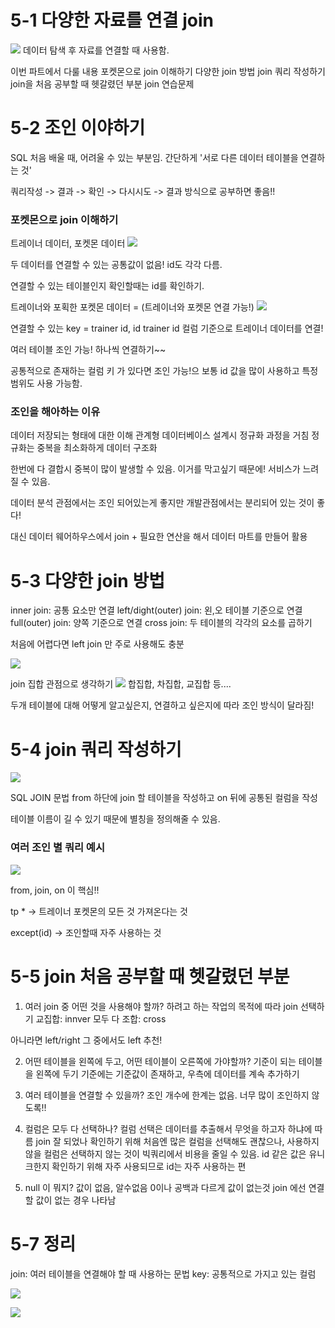 # 5-1 다양한 자료를 연결 join
![](images/week5_01.png)
데이터 탐색 후 자료를 연결할 때 사용함.

이번 파트에서 다룰 내용
포켓몬으로 join 이해하기
다양한 join 방법
join 쿼리 작성하기
join을 처음 공부할 때 헷갈렸던 부분
join 연습문제


# 5-2 조인 이야하기
SQL 처음 배울 때, 어려울 수 있는 부분임.
간단하게 '서로 다른 데이터 테이블을 연결하는 것'

쿼리작성 -> 결과 -> 확인 -> 다시시도 -> 결과
방식으로 공부하면 좋음!!

### 포켓몬으로 join 이해하기

트레이너 데이터, 포켓몬 데이터
![](images/week5_02.png)

두 데이터를 연결할 수 있는 공통값이 없음!
id도 각각 다름.

연결할 수 있는 테이블인지 확인할때는 id를 확인하기.

트레이너와 포획한 포켓몬 데이터 = (트레이너와 포켓몬 연결 가능!)
![](images/week5_03.png)

연결할 수 있는 key = trainer id, id
trainer id 컬럼 기준으로 트레이너 데이터를 연결!

여러 테이블 조인 가능! 하나씩 연결하기~~

공통적으로 존재하는 컬럼 키 가 있다면 조인 가능!으
보통 id 값을 많이 사용하고 특정 범위도 사용 가능함.

### 조인을 해아하는 이유
데이터 저장되는 형태에 대한 이해
관계형 데이터베이스 설계시 정규화 과정을 거침
정규화는 중복을 최소화하게 데이터 구조화

한번에 다 결합시 중복이 많이 발생할 수 있음.
이거를 막고싶기 때문에! 서비스가 느려질 수 있음.

데이터 분석 관점에서는 조인 되어있는게 좋지만
개발관점에서는 분리되어 있는 것이 좋다!

대신 데이터 웨어하우스에서 join + 필요한 연산을 해서
데이터 마트를 만들어 활용

# 5-3 다양한 join 방법

inner join: 공통 요소만 연결
left/dight(outer) join: 왼,오 테이블 기준으로 연결
full(outer) join: 양쪽 기준으로 연결
cross join: 두 테이블의 각각의 요소를 곱하기

처음에 어렵다면 left join 만 주로 사용해도 충분

![](images/week5_04.png)

join 집합 관점으로 생각하기
![](images/week5_05.png)
합집합, 차집합, 교집합 등....

두개 테이블에 대해 어떻게 알고싶은지, 연결하고 싶은지에 따라 조인 방식이 달라짐!

# 5-4 join 쿼리 작성하기
![](images/week5_06.png)

SQL JOIN 문법
from 하단에 join 할 테이블을 작성하고
on 뒤에 공통된 컬럼을 작성

테이블 이름이 길 수 있기 때문에 별칭을 정의해줄 수 있음.

### 여러 조인 별 쿼리 예시
![](images/week5_07.png)

from, join, on 이 핵심!!

tp * -> 트레이너 포켓몬의 모든 것 가져온다는 것

except(id) -> 조인할때 자주 사용하는 것

# 5-5 join 처음 공부할 때 헷갈렸던 부분
1) 여러 join 중 어떤 것을 사용해야 할까?
하려고 하는 작업의 목적에 따라 join 선택하기
교집합: innver
모두 다 조합: cross

아니라면 left/right
그 중에서도 left 추천!

2) 어떤 테이블을 왼쪽에 두고, 어떤 테이블이 오른쪽에 가야할까?
기준이 되는 테이블을 왼쪽에 두기
기준에는 기준값이 존재하고, 우측에 데이터를 계속 추가하기


3) 여러 테이블을 연결할 수 있을까?
조인 개수에 한계는 없음.
너무 많이 조인하지 않도록!!


4) 컬럼은 모두 다 선택하나?
컬럼 선택은 데이터를 추출해서 무엇을 하고자 하냐에 따름
join 잘 되었나 확인하기 위해 처음엔 많은 컬럼을 선택해도 괜찮으나,
사용하지 않을 컬럼은 선택하지 않는 것이 빅쿼리에서 비용을 줄일 수 있음.
id 같은 값은 유니크한지 확인하기 위해 자주 사용되므로 id는 자주 사용하는 편

5) null 이 뭐지?
값이 없음, 알수없음
0이나 공백과 다르게 값이 없는것
join 에선 연결할 값이 없는 경우 나타남

# 5-7 정리
join: 여러 테이블을 연결해야 할 때 사용하는 문법
key: 공통적으로 가지고 있는 컬럼

![](images/week5_08.png)

![](images/week5_09.png)